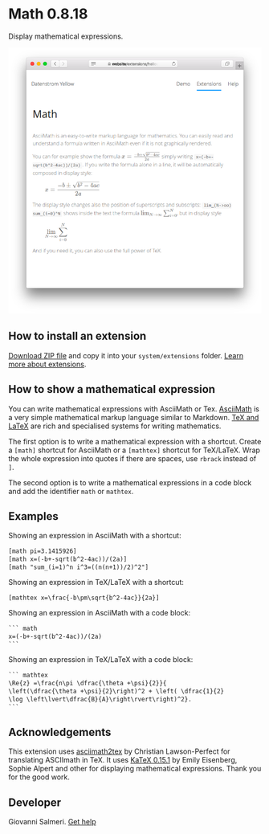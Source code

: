 Math 0.8.18
===========
Display mathematical expressions.

<p align="center"><img src="math-screenshot.png?raw=true" alt="Screenshot"></p>

## How to install an extension

[Download ZIP file](https://github.com/GiovanniSalmeri/yellow-math/archive/main.zip) and copy it into your `system/extensions` folder. [Learn more about extensions](https://github.com/annaesvensson/yellow-update).

## How to show a mathematical expression

You can write mathematical expressions with AsciiMath or Tex. [AsciiMath](http://asciimath.org/) is a very simple mathematical markup language similar to Markdown. [TeX and LaTeX](https://en.wikibooks.org/wiki/LaTeX/Mathematics) are rich and specialised systems for writing mathematics.

The first option is to write a mathematical expression with a shortcut. Create a `[math]` shortcut for AsciiMath or a `[mathtex]` shortcut for TeX/LaTeX. Wrap the whole expression into quotes if there are spaces, use `rbrack` instead of `]`.

The second option is to write a mathematical expressions in a code block and add the identifier `math` or `mathtex`.

## Examples

Showing an expression in AsciiMath with a shortcut:

    [math pi=3.1415926]
    [math x=(-b+-sqrt(b^2-4ac))/(2a)]
    [math "sum_(i=1)^n i^3=((n(n+1))/2)^2"]

Showing an expression in TeX/LaTeX with a shortcut:

    [mathtex x=\frac{-b\pm\sqrt{b^2-4ac}}{2a}]

Showing an expression in AsciiMath with a code block:

    ``` math
    x=(-b+-sqrt(b^2-4ac))/(2a)
    ```

Showing an expression in TeX/LaTeX with a code block:

    ``` mathtex
    \Re{z} =\frac{n\pi \dfrac{\theta +\psi}{2}}{
    \left(\dfrac{\theta +\psi}{2}\right)^2 + \left( \dfrac{1}{2}
    \log \left\lvert\dfrac{B}{A}\right\rvert\right)^2}.
    ```

## Acknowledgements

This extension uses [asciimath2tex](https://github.com/christianp/asciimath2tex) by Christian Lawson-Perfect for translating ASCIImath in TeX. It uses [KaTeX 0.15.1](https://github.com/KaTeX/KaTeX) by Emily Eisenberg, Sophie Alpert and other for displaying mathematical expressions. Thank you for the good work.

## Developer

Giovanni Salmeri. [Get help](https://datenstrom.se/yellow/help/)
